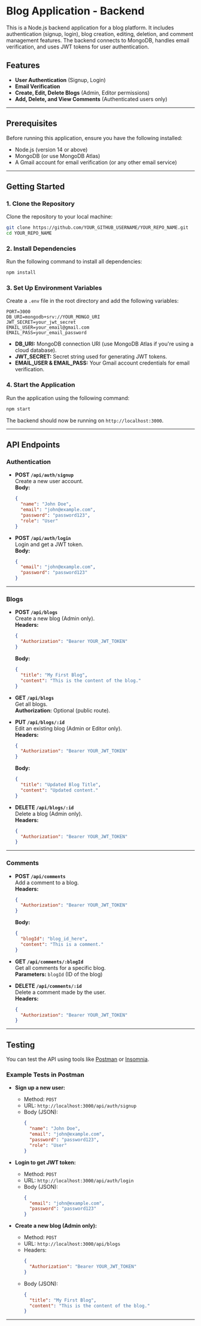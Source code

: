 
# Blog Application - Backend

This is a Node.js backend application for a blog platform. It includes authentication (signup, login), blog creation, editing, deletion, and comment management features. The backend connects to MongoDB, handles email verification, and uses JWT tokens for user authentication.

## Features

- **User Authentication** (Signup, Login)
- **Email Verification**
- **Create, Edit, Delete Blogs** (Admin, Editor permissions)
- **Add, Delete, and View Comments** (Authenticated users only)

---

## Prerequisites

Before running this application, ensure you have the following installed:

- Node.js (version 14 or above)
- MongoDB (or use MongoDB Atlas)
- A Gmail account for email verification (or any other email service)

---

## Getting Started

### 1. Clone the Repository

Clone the repository to your local machine:

```bash
git clone https://github.com/YOUR_GITHUB_USERNAME/YOUR_REPO_NAME.git
cd YOUR_REPO_NAME
```

### 2. Install Dependencies

Run the following command to install all dependencies:

```bash
npm install
```

### 3. Set Up Environment Variables

Create a `.env` file in the root directory and add the following variables:

```env
PORT=3000
DB_URI=mongodb+srv://YOUR_MONGO_URI
JWT_SECRET=your_jwt_secret
EMAIL_USER=your_email@gmail.com
EMAIL_PASS=your_email_password
```

- **DB_URI:** MongoDB connection URI (use MongoDB Atlas if you're using a cloud database).
- **JWT_SECRET:** Secret string used for generating JWT tokens.
- **EMAIL_USER & EMAIL_PASS:** Your Gmail account credentials for email verification.

### 4. Start the Application

Run the application using the following command:

```bash
npm start
```

The backend should now be running on `http://localhost:3000`.

---

## API Endpoints

### Authentication

- **POST `/api/auth/signup`**  
  Create a new user account.  
  **Body:**
  ```json
  {
    "name": "John Doe",
    "email": "john@example.com",
    "password": "password123",
    "role": "User"
  }
  ```

- **POST `/api/auth/login`**  
  Login and get a JWT token.  
  **Body:**
  ```json
  {
    "email": "john@example.com",
    "password": "password123"
  }
  ```

---

### Blogs

- **POST `/api/blogs`**  
  Create a new blog (Admin only).  
  **Headers:**
  ```json
  {
    "Authorization": "Bearer YOUR_JWT_TOKEN"
  }
  ```
  **Body:**
  ```json
  {
    "title": "My First Blog",
    "content": "This is the content of the blog."
  }
  ```

- **GET `/api/blogs`**  
  Get all blogs.  
  **Authorization:** Optional (public route).

- **PUT `/api/blogs/:id`**  
  Edit an existing blog (Admin or Editor only).  
  **Headers:**
  ```json
  {
    "Authorization": "Bearer YOUR_JWT_TOKEN"
  }
  ```
  **Body:**
  ```json
  {
    "title": "Updated Blog Title",
    "content": "Updated content."
  }
  ```

- **DELETE `/api/blogs/:id`**  
  Delete a blog (Admin only).  
  **Headers:**
  ```json
  {
    "Authorization": "Bearer YOUR_JWT_TOKEN"
  }
  ```

---

### Comments

- **POST `/api/comments`**  
  Add a comment to a blog.  
  **Headers:**
  ```json
  {
    "Authorization": "Bearer YOUR_JWT_TOKEN"
  }
  ```
  **Body:**
  ```json
  {
    "blogId": "blog_id_here",
    "content": "This is a comment."
  }
  ```

- **GET `/api/comments/:blogId`**  
  Get all comments for a specific blog.  
  **Parameters:** `blogId` (ID of the blog)

- **DELETE `/api/comments/:id`**  
  Delete a comment made by the user.  
  **Headers:**
  ```json
  {
    "Authorization": "Bearer YOUR_JWT_TOKEN"
  }
  ```

---

## Testing

You can test the API using tools like [Postman](https://www.postman.com/) or [Insomnia](https://insomnia.rest/).

### Example Tests in Postman

- **Sign up a new user:**
  - Method: `POST`
  - URL: `http://localhost:3000/api/auth/signup`
  - Body (JSON):
    ```json
    {
      "name": "John Doe",
      "email": "john@example.com",
      "password": "password123",
      "role": "User"
    }
    ```

- **Login to get JWT token:**
  - Method: `POST`
  - URL: `http://localhost:3000/api/auth/login`
  - Body (JSON):
    ```json
    {
      "email": "john@example.com",
      "password": "password123"
    }
    ```

- **Create a new blog (Admin only):**
  - Method: `POST`
  - URL: `http://localhost:3000/api/blogs`
  - Headers:
    ```json
    {
      "Authorization": "Bearer YOUR_JWT_TOKEN"
    }
    ```
  - Body (JSON):
    ```json
    {
      "title": "My First Blog",
      "content": "This is the content of the blog."
    }
    ```

---



